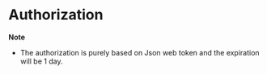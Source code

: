 # Authorization

**Note**

* The authorization is purely based on Json web token and the expiration will be 1 day.